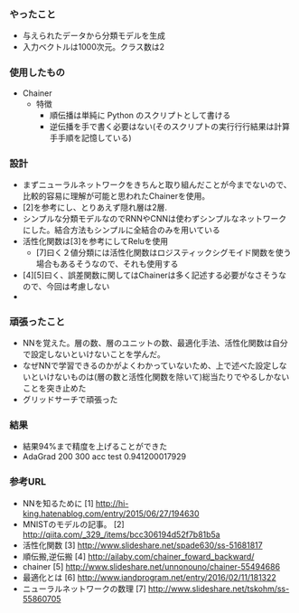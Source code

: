 ### やったこと
* 与えられたデータから分類モデルを生成
* 入力ベクトルは1000次元。クラス数は2

### 使用したもの
* Chainer
  * 特徴
    * 順伝播は単純に Python のスクリプトとして書ける
    * 逆伝播を⼿で書く必要はない(そのスクリプトの実⾏行行結果は計算⼿手順を記憶している)

### 設計
* まずニューラルネットワークをきちんと取り組んだことが今までないので、比較的容易に理解が可能と思われたChainerを使用。
* [2]を参考にし、とりあえず隠れ層は2層.
* シンプルな分類モデルなのでRNNやCNNは使わずシンプルなネットワークにした。結合方法もシンプルに全結合のみを用いている
* 活性化関数は[3]を参考にしてReluを使用
  * [7]曰く２値分類には活性化関数はロジスティックシグモイド関数を使う場合もあるそうなので、それも使用する
* [4][5]曰く、誤差関数に関してはChainerは多く記述する必要がなさそうなので、今回は考慮しない
*

### 頑張ったこと
* NNを覚えた。層の数、層のユニットの数、最適化手法、活性化関数は自分で設定しないといけないことを学んだ。
* なぜNNで学習できるのかがよくわかっていないため、上で述べた設定しないといけないものは(層の数と活性化関数を除いて)総当たりでやるしかないことを突き止めた
* グリッドサーチで頑張った

### 結果
* 結果94%まで精度を上げることができた
* AdaGrad 200 300 acc test  0.941200017929



### 参考URL
* NNを知るために
[1] http://hi-king.hatenablog.com/entry/2015/06/27/194630
* MNISTのモデルの記事。
[2] http://qiita.com/_329_/items/bcc306194d52f7b81b5a
* 活性化関数
[3] http://www.slideshare.net/spade630/ss-51681817
* 順伝搬,逆伝搬
[4] http://ailaby.com/chainer_foward_backward/
* chainer
[5] http://www.slideshare.net/unnonouno/chainer-55494686
* 最適化とは
[6] http://www.iandprogram.net/entry/2016/02/11/181322
* ニューラルネットワークの数理
[7] http://www.slideshare.net/tskohm/ss-55860705
